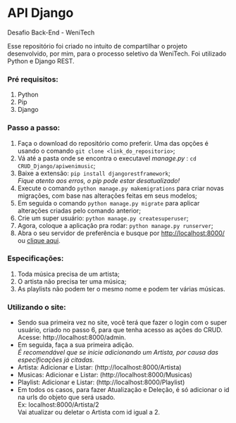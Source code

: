 # API Django
Desafio Back-End - WeniTech

Esse repositório foi criado no intuito de compartilhar o projeto desenvolvido, por mim, para o processo seletivo da WeniTech.
Foi utilizado Python e Django REST.

### Pré requisitos:
1. Python
2. Pip
3. Django 

### Passo a passo:

1. Faça o download do repositório como preferir. Uma das opções é usando o comando `git clone <link_do_repositorio>`;
2. Vá até a pasta onde se encontra o executavel *manage.py* : `cd CRUD_Django/apiwenimusic`;
3. Baixe a extensão: `pip install djangorestframework`;  
*Fique atento aos erros, o pip pode estar desatualizado!*
4. Execute o comando `python manage.py makemigrations` para criar novas migrações, com base nas alterações feitas em seus modelos;
5. Em seguida o comando `python manage.py migrate` para aplicar alterações criadas pelo comando anterior;
6. Crie um super usuário: `python manage.py createsuperuser`;
7. Agora, coloque a aplicação pra rodar: `python manage.py runserver`;
8. Abra o seu servidor de preferência e busque por <http://localhost:8000/> ou [clique aqui](http://localhost:8000/).

### Especificações:

1. Toda música precisa de um artista;
2. O artista não precisa ter uma música;
3. As playlists não podem ter o mesmo nome e podem ter várias músicas.

### Utilizando o site:

* Sendo sua primeira vez no site, você terá que fazer o login com o super usuário, criado no passo 6, para que tenha acesso as ações do CRUD. Acesse: http://localhost:8000/admin. 
* Em seguida, faça a sua primeira adição.  
*É recomendável que se inicie adicionando um Artista, por causa das especificações já citadas.*
* Artista: Adicionar e Listar: (http://localhost:8000/Artista)  
* Musicas: Adicionar e Listar: (http://localhost:8000/Musicas)  
* Playlist: Adicionar e Listar: (http://localhost:8000/Playlist) 
* Em todos os casos, para fazer Atualização e Deleção, é só adicionar o id na urls do objeto que será usado.  
Ex: localhost:8000/Artista/2  
Vai atualizar ou deletar o Artista com id igual a 2.
